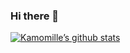 ### Hi there 👋

[![Kamomille’s github stats](https://github-readme-stats.vercel.app/api?username=Kamomille)](https://github.com/Kamomille)

<!--

[![Top Langs](https://github-readme-stats.vercel.app/api/top-langs/?username=Kamomille&layout=compact)](https://github.com/Kamomille)

[![Top Langs](https://github-readme-stats.vercel.app/api/top-langs/?username=Kamomille&hide=jupyter%20notebook&langs_count=8)](https://github.com/Kamomille)

[![GitHub Streak](https://streak-stats.demolab.com/?user=Kamomille)](https://github.com/Kamomille)

**Kamomille/Kamomille** is a ✨ _special_ ✨ repository because its `README.md` (this file) appears on your GitHub profile.

Here are some ideas to get you started:

- 🔭 I’m currently working on ...
- 🌱 I’m currently learning ...
- 👯 I’m looking to collaborate on ...
- 🤔 I’m looking for help with ...
- 💬 Ask me about ...
- 📫 How to reach me: ...
- 😄 Pronouns: ...
- ⚡ Fun fact: ...
-->
